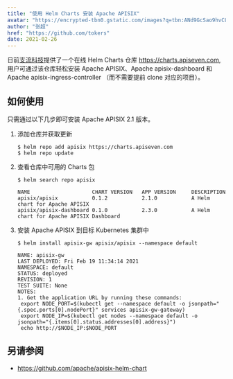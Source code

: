 ```yaml
---
title: "使用 Helm Charts 安装 Apache APISIX"
avatar: "https://encrypted-tbn0.gstatic.com/images?q=tbn:ANd9GcSao9hvCLqBfgE5WDNqILk4MZJA00YvgvhFpQ&usqp=CAU"
author: "张超"
href: "https://github.com/tokers"
date: 2021-02-26
---
```


<!-- markdown-link-check-disable -->

日前[支流科技](https://www.apiseven.com/)提供了一个在线 Helm Charts 仓库 https://charts.apiseven.com, 用户可通过该仓库轻松安装 Apache APISIX、Apache apisix-dashboard 和 Apache apisix-ingress-controller （而不需要提前 clone 对应的项目）。

## 如何使用

只需通过以下几步即可安装 Apache APISIX 2.1 版本。

1. 添加仓库并获取更新

   ```
   $ helm repo add apisix https://charts.apiseven.com
   $ helm repo update
   ```

<!-- markdown-link-check-enable -->

2. 查看仓库中可用的 Charts 包

   ```
   $ helm search repo apisix

   NAME                    CHART VERSION   APP VERSION     DESCRIPTION
   apisix/apisix           0.1.2           2.1.0           A Helm chart for Apache APISIX
   apisix/apisix-dashboard 0.1.0           2.3.0           A Helm chart for Apache APISIX Dashboard
   ```

3. 安装 Apache APISIX 到目标 Kubernetes 集群中

   ```
   $ helm install apisix-gw apisix/apisix --namespace default

   NAME: apisix-gw
   LAST DEPLOYED: Fri Feb 19 11:34:14 2021
   NAMESPACE: default
   STATUS: deployed
   REVISION: 1
   TEST SUITE: None
   NOTES:
   1. Get the application URL by running these commands:
    export NODE_PORT=$(kubectl get --namespace default -o jsonpath="{.spec.ports[0].nodePort}" services apisix-gw-gateway)
    export NODE_IP=$(kubectl get nodes --namespace default -o jsonpath="{.items[0].status.addresses[0].address}")
    echo http://$NODE_IP:$NODE_PORT
   ```

## 另请参阅

- https://github.com/apache/apisix-helm-chart
